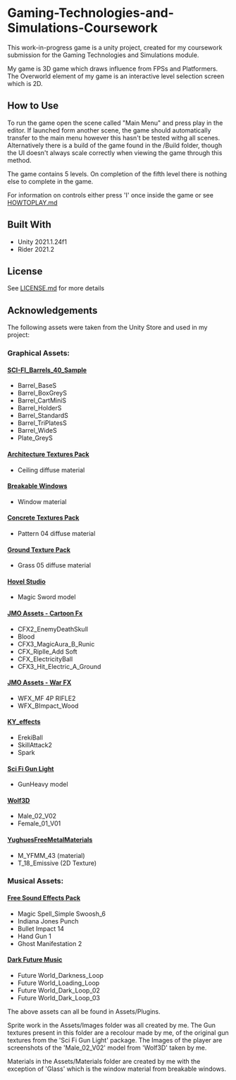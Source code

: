 Gaming-Technologies-and-Simulations-Coursework
==============================================

This work-in-progress game is a unity project, created for my coursework submission for the Gaming Technologies and Simulations module.

My game is 3D game which draws influence from FPSs and Platformers. The Overworld element of my game is an interactive level selection screen which is 2D.

How to Use
-------------

To run the game open the scene called "Main Menu" and press play in the editor. If launched form another scene, the game should automatically transfer to the main menu however this hasn't be tested withg all scenes. Alternatively there is a build of the game found in the /Build folder, though the UI doesn't always scale correctly when viewing the game through this method.

The game contains 5 levels. On completion of the fifth level there is nothing else to complete in the game.

For information on controls either press 'I' once inside the game or see [HOWTOPLAY.md](HOWTOPLAY.md)

Built With
----------

- Unity 2021.1.24f1
- Rider 2021.2

License
-------

See [LICENSE.md](LICENSE.md) for more details

Acknowledgements
----------------

The following assets were taken from the Unity Store and used in my project:

### Graphical Assets:

  #### [SCI-FI_Barrels_40_Sample](https://assetstore.unity.com/packages/3d/environments/sci-fi/sci-fi-barrels-40-sample-92986)
  - Barrel_BaseS
  - Barrel_BoxGreyS
  - Barrel_CartMiniS
  - Barrel_HolderS
  - Barrel_StandardS
  - Barrel_TriPlatesS
  - Barrel_WideS
  - Plate_GreyS

  #### [Architecture Textures Pack](https://assetstore.unity.com/packages/2d/textures-materials/yughues-free-architectural-materials-13234)
  - Ceiling diffuse material

  #### [Breakable Windows](https://assetstore.unity.com/packages/tools/particles-effects/breakable-windows-110383)
  - Window material

  #### [Concrete Textures Pack](https://assetstore.unity.com/packages/2d/textures-materials/concrete/yughues-free-concrete-materials-12951)
  - Pattern 04 diffuse material

  #### [Ground Texture Pack](https://assetstore.unity.com/packages/2d/textures-materials/floors/yughues-free-ground-materials-13001)
  - Grass 05 diffuse material

  #### [Hovel Studio](https://assetstore.unity.com/packages/3d/props/weapons/magic-swords-97694)
  - Magic Sword model

  #### [JMO Assets - Cartoon Fx](https://assetstore.unity.com/packages/vfx/particles/cartoon-fx-free-109565)
  - CFX2_EnemyDeathSkull
  - Blood
  - CFX3_MagicAura_B_Runic
  - CFX_Riplle_Add Soft
  - CFX_ElectricityBall
  - CFX3_Hit_Electric_A_Ground
  
  #### [JMO Assets - War FX](https://assetstore.unity.com/packages/vfx/particles/war-fx-5669)
  - WFX_MF 4P RIFLE2
  - WFX_BImpact_Wood

  #### [KY_effects](https://assetstore.unity.com/packages/vfx/particles/spells/ky-magic-effects-free-21927)
  - ErekiBall
  - SkillAttack2
  - Spark
  
  #### [Sci Fi Gun Light](https://assetstore.unity.com/packages/3d/props/guns/sci-fi-gun-light-87916)
  - GunHeavy model

  #### [Wolf3D](https://assetstore.unity.com/packages/3d/characters/human-characters-free-sample-pack-181554)
  - Male_02_V02
  - Female_01_V01

  #### [YughuesFreeMetalMaterials](https://assetstore.unity.com/packages/2d/textures-materials/metals/yughues-free-metal-materials-12949)
  - M_YFMM_43 (material)
  - T_18_Emissive (2D Texture)

### Musical Assets:

  #### [Free Sound Effects Pack](https://assetstore.unity.com/packages/audio/sound-fx/free-sound-effects-pack-155776#content)
  - Magic Spell_Simple Swoosh_6
  - Indiana Jones Punch
  - Bullet Impact 14
  - Hand Gun 1
  - Ghost Manifestation 2

  #### [Dark Future Music](https://assetstore.unity.com/packages/audio/music/electronic/dark-future-music-3777)
  - Future World_Darkness_Loop
  - Future World_Loading_Loop
  - Future World_Dark_Loop_02
  - Future World_Dark_Loop_03

The above assets can all be found in Assets/Plugins. 

Sprite work in the Assets/Images folder was all created by me. The Gun textures present in this folder are a recolour made by me, of the original gun textures from the 'Sci Fi Gun Light' package. The Images of the player are screenshots of the 'Male_02_V02' model from 'Wolf3D' taken by me.

Materials in the Assets/Materials folder are created by me with the exception of 'Glass' which is the window material from breakable windows.
  
  

